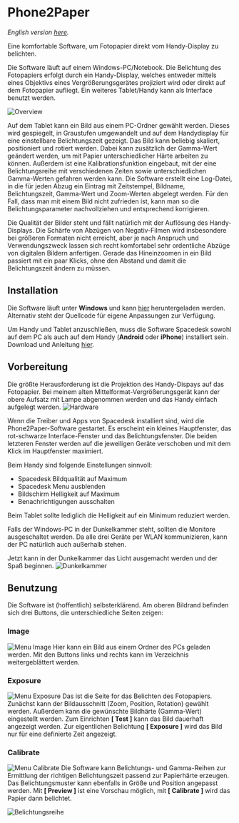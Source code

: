 # Phone2Paper  

_English version [here](https://github.com/CodeKek/Phone2Paper/blob/master/README_EN.md)._

Eine komfortable Software, um Fotopapier direkt vom Handy-Display zu belichten.

Die Software läuft auf einem Windows-PC/Notebook. 
Die Belichtung des Fotopapiers erfolgt durch ein Handy-Display, welches entweder mittels eines Objektivs eines Vergrößerungsgerätes projiziert wird oder direkt auf dem Fotopapier aufliegt. 
Ein weiteres Tablet/Handy kann als Interface benutzt werden.

![Overview](https://raw.githubusercontent.com/CodeKek/Phone2Paper/master/Overview.jpg)

Auf dem Tablet kann ein Bild aus einem PC-Ordner gewählt werden. Dieses wird gespiegelt, in Graustufen umgewandelt und auf dem Handydisplay für eine einstellbare Belichtungszeit gezeigt. Das Bild kann beliebig skaliert, positioniert und rotiert werden. Dabei kann zusätzlich der Gamma-Wert geändert werden, um mit Papier unterschiedlicher Härte arbeiten zu können.
Außerdem ist eine Kalibrationsfunktion eingebaut, mit der eine Belichtungsreihe mit verschiedenen Zeiten sowie unterschiedlichen Gamma-Werten gefahren werden kann.
Die Software erstellt eine Log-Datei, in die für jeden Abzug ein Eintrag mit Zeitstempel, Bildname, Belichtungszeit, Gamma-Wert und Zoom-Werten abgelegt werden. Für den Fall, dass man mit einem Bild nicht zufrieden ist, kann man so die Belichtungsparameter nachvollziehen und entsprechend korrigieren.

Die Qualität der Bilder steht und fällt natürlich mit der Auflösung des Handy-Displays. Die Schärfe von Abzügen von Negativ-Filmen wird insbesondere bei größeren Formaten nicht erreicht, aber je nach Anspruch und Verwendungszweck lassen sich recht komfortabel sehr ordentliche Abzüge von digitalen Bildern anfertigen. Gerade das Hineinzoomen in ein Bild passiert mit ein paar Klicks, ohne den Abstand und damit die Belichtungszeit ändern zu müssen.

## Installation 

Die Software läuft unter **Windows** und kann [hier](https://github.com/CodeKek/Phone2Paper/blob/master/Phone2Paper.exe) heruntergeladen werden. Alternativ steht der Quellcode für eigene Anpassungen zur Verfügung. 

Um Handy und Tablet anzuschließen, muss die Software Spacedesk sowohl auf dem PC als auch auf dem Handy (**Android** oder **iPhone**) installiert sein.
Download und Anleitung  [hier](https://www.spacedesk.net/de/).

## Vorbereitung

Die größte Herausforderung ist die Projektion des Handy-Dispays auf das Fotopapier. Bei meinem alten Mittelformat-Vergrößerungsgerät kann der obere Aufsatz mit Lampe abgenommen werden und das Handy einfach aufgelegt werden.
![Hardware](https://raw.githubusercontent.com/CodeKek/Phone2Paper/master/H.jpg)

Wenn die Treiber und Apps von Spacedesk installiert sind, wird die Phone2Paper-Software gestartet. Es erscheint ein kleines Hauptfenster, das rot-schwarze Interface-Fenster und das Belichtungsfenster. Die beiden letzteren Fenster werden auf die jeweiligen Geräte verschoben und mit dem Klick im Hauptfenster maximiert.

Beim Handy sind folgende Einstellungen sinnvoll:
* Spacedesk Bildqualität auf Maximum
* Spacedesk Menu ausblenden
* Bildschirm Helligkeit auf Maximum
* Benachrichtigungen ausschalten

Beim Tablet sollte lediglich die Helligkeit auf ein Minimum reduziert werden. 

Falls der Windows-PC in der Dunkelkammer steht, sollten die Monitore ausgeschaltet werden. Da alle drei Geräte per WLAN kommunizieren, kann der PC natürlich auch außerhalb stehen. 

Jetzt kann in der Dunkelkammer das Licht ausgemacht werden und der Spaß beginnen. 
![Dunkelkammer](https://raw.githubusercontent.com/CodeKek/Phone2Paper/master/DK.jpg)

## Benutzung

Die Software ist (hoffentlich) selbsterklärend. Am oberen Bildrand befinden sich drei Buttons, die unterschiedliche Seiten zeigen:

### Image 
![Menu Image](https://raw.githubusercontent.com/CodeKek/Phone2Paper/master/S3.jpg)
Hier kann ein Bild aus einem Ordner des PCs geladen werden. Mit den Buttons links und rechts kann im Verzeichnis weitergeblättert werden.

### Exposure
![Menu Exposure](https://raw.githubusercontent.com/CodeKek/Phone2Paper/master/S4.jpg)
Das ist die Seite for das Belichten des Fotopapiers. Zunächst kann der Bildausschnitt (Zoom, Position, Rotation) gewählt werden. Außerdem kann die gewünschte Bildhärte (Gamma-Wert) eingestellt werden. Zum Einrichten **[  Test  ]** kann das Bild dauerhaft angezeigt werden. Zur eigentlichen Belichtung **[  Exposure  ]** wird das Bild nur für eine definierte Zeit angezeigt.

### Calibrate
![Menu Calibrate](https://raw.githubusercontent.com/CodeKek/Phone2Paper/master/S5.jpg)
Die Software kann Belichtungs- und Gamma-Reihen zur Ermittlung der richtigen Belichtungszeit passend zur Papierhärte erzeugen. Das Belichtungsmuster kann ebenfalls in Größe und Position angepasst werden. 
Mit **[  Preview  ]** ist eine Vorschau möglich, mit **[  Calibrate  ]** wird das Papier dann belichtet. 

![Belichtungsreihe](https://github.com/CodeKek/Phone2Paper/blob/master/B-Reihe.jpg)





